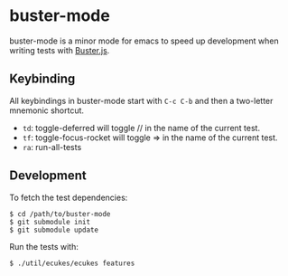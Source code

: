 # buster-mode

buster-mode is a minor mode for emacs to speed up development when writing tests
with [Buster.js](http://busterjs.org).

## Keybinding

All keybindings in buster-mode start with `C-c C-b` and then a two-letter mnemonic shortcut.

* `td`: toggle-deferred will toggle // in the name of the current test.
* `tf`: toggle-focus-rocket will toggle => in the name of the current test.
* `ra`: run-all-tests

## Development

To fetch the test dependencies:

    $ cd /path/to/buster-mode
    $ git submodule init
    $ git submodule update

Run the tests with:

    $ ./util/ecukes/ecukes features
